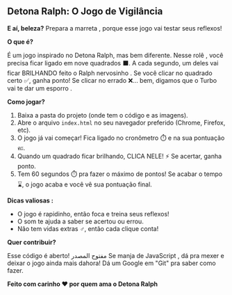 ## Detona Ralph: O Jogo de Vigilância 

**E aí, beleza?**  Prepara a marreta , porque esse jogo vai testar seus reflexos! 

**O que é?**

É um jogo inspirado no Detona Ralph, mas bem diferente.  Nesse rolê , você precisa ficar ligado   em nove quadrados ⬛️. A cada segundo, um deles vai ficar BRILHANDO feito o Ralph nervosinho . Se você clicar no quadrado certo ✅, ganha ponto!  Se clicar no errado ❌... bem, digamos que o Turbo vai te dar um esporro .

**Como jogar?**

1. Baixa a pasta do projeto (onde tem o código e as imagens). 
2. Abre o arquivo `index.html` no seu navegador preferido (Chrome, Firefox, etc). 
3. O jogo já vai começar!   Fica ligado no cronômetro ⏱️ e na sua pontuação คะ.
4. Quando um quadrado ficar brilhando, CLICA NELE!  ⚡️ Se acertar, ganha ponto. 
5. Tem 60 segundos ⏱️ pra fazer o máximo de pontos!  Se acabar o tempo ⌛️, o jogo acaba e você vê sua pontuação final. 

**Dicas valiosas :**

* O jogo é rapidinho, então foca e treina seus reflexos!  
* O som   te ajuda a saber se acertou ou errou. 
* Não tem vidas extras ‍♂️, então cada clique conta!  

**Quer contribuir?** 

Esse código é aberto!   مفتوح المصدر  Se manja de JavaScript ‍, dá pra mexer e deixar o jogo ainda mais dahora!   Dá um Google em "Git" pra saber como fazer. 

**Feito com carinho ❤️ por quem ama o Detona Ralph**
